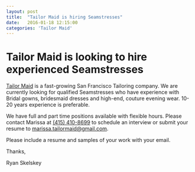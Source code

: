 ```yaml
---
layout: post
title:  "Tailor Maid is hiring Seamstresses"
date:   2016-01-18 12:15:00
categories: 'Tailor Maid'
---
```

Tailor Maid is looking to hire experienced Seamstresses
=================

[Tailor Maid](http://www.tailormaidsf.com/) is a fast-growing San Francisco Tailoring company. We are currently looking for qualified Seamstresses who have experience with Bridal gowns, bridesmaid dresses and high-end, couture evening wear. 10-20 years experience is preferable.
 
We have full and part time positions available with flexible hours. Please contact Marissa at [(415) 410-8699](tel:4154108699) to schedule an interview or submit your resume to [marissa.tailormaid@gmail.com](mailto:marissa.tailormaid@gmail.com).
 
Please include a resume and samples of your work with your email.

Thanks,

Ryan Skelskey

